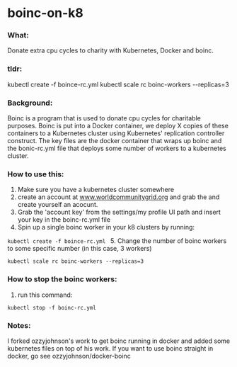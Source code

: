 boinc-on-k8
===========

### What: 
Donate extra cpu cycles to charity with Kubernetes, Docker and boinc.

### tldr: 
kubectl create -f boince-rc.yml 
kubectl scale rc boinc-workers --replicas=3

### Background:

Boinc is a program that is used to donate cpu cycles for charitable purposes. Boinc is put into a Docker container, we deploy X copies of these containers to a Kubernetes cluster using Kubernetes' replication controller construct. The key files are the docker container that wraps up boinc and the bonic-rc.yml file that deploys some number of workers to a kubernetes cluster. 


 ### How to use this:

 1. Make sure you have a kubernetes cluster somewhere
 2. create an account at www.worldcommunitygrid.org and grab the and create yourself an acocunt. 
 3. Grab the 'account key' from the settings/my profile UI path and insert your key in the boinc-rc.yml file
 4. Spin up a single  boinc worker in your k8 clusters by running:
 
 `kubectl create -f boince-rc.yml `
 5. Change the number of boinc workers to some specific number (in this case, 3 workers)
 
 `kubectl scale rc boinc-workers --replicas=3`
 
### How to stop the boinc workers:

 1. run this command:
 
 `kubectl stop -f boinc-rc.yml `




### Notes:

I forked ozzyjohnson's work to get boinc running in docker and added some kubernetes files on top of his work. If you want to use boinc straight in docker, go see ozzyjohnson/docker-boinc

